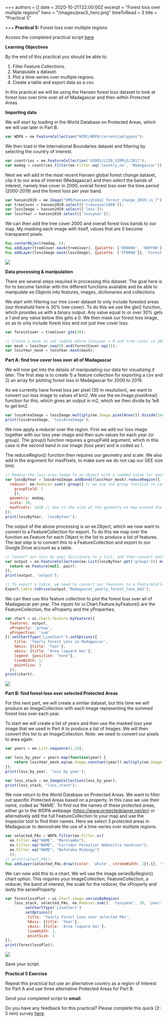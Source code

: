 +++
authors = []
date = 2020-10-21T22:00:00Z
excerpt = "Forest loss over multiple regions"
hero = "/images/prac5_hero.png"
timeToRead = 3
title = "Practical 5"

+++
**Practical 5:** Forest loss over multiple regions

Access the completed practical script [here](https://code.earthengine.google.com/?scriptPath=users%2Fjdmwhite%2FOTS-GEE4EC%3APractical_5%2FForest_loss_over_multiple_regions)

**Learning Objectives**

By the end of this practical you should be able to:

1. Filter Feature Collections.
2. Manipulate a dataset.
3. Plot a time-series over multiple regions.
4. Create a table and export data as a csv.

In this practical we will be using the Hansen forest loss dataset to look at forest loss over time over all of Madagascar and then within Protected Areas.

**Importing data**

We will start by loading in the World Database on Protected Areas, which we will use later in Part B.

```js
var WDPA = ee.FeatureCollection("WCMC/WDPA/current/polygons");
```

We then load in the International Boundaries dataset and filtering by selecting the country of interest.

```js
var countries = ee.FeatureCollection('USDOS/LSIB_SIMPLE/2017');
var madag = countries.filter(ee.Filter.eq('country_na', 'Madagascar'));
```

Next we will add in the most recent Hansen global forest change dataset, clip it to our area of interest (Madagascar) and then select the bands of interest, namely tree cover in 2000, overall forest loss over the time period (2000-2019) and the forest loss per year band.

```js
var hansen2019 = ee.Image("UMD/hansen/global_forest_change_2019_v1_7").clip(madag);
var treeCover = hansen2019.select(['treecover2000']);
var lossImage = hansen2019.select(['loss']);
var lossYear = hansen2019.select(['lossyear']);
```

We can then add the tree cover 2000 and overall forest loss bands to our map. My masking each image with itself, values that are 0 become transparent pixels.

```js
Map.centerObject(madag, 6);
Map.addLayer(treeCover.mask(treeCover), {palette: ['000000', '00FF00'], min: 0, max: 100}, 'Forest Cover');
Map.addLayer(lossImage.mask(lossImage), {palette: ['FF0000']}, 'Forest Loss');
```

![](/images/prac5_cover.png)

**Data processing & manipulation**

There are several steps required in processing this dataset. The goal here is for to become familiar with the different functions available and be able to manipulate ee.Objects into features, images, dictionaries and collections.

We start with filtering our tree cover dataset to only include forested areas (our threshold here is 30% tree cover). To do this we use the gte() function, which provides us with a binary output. Any value equal to or over 30% gets a 1 and any value below this gets a 0. We then mask our forest loss image, so as to only include forest loss and not just tree cover loss.

```js
var forestCover = treeCover.gte(30);

// Create a mask to set nodata where lossyear = 0 and tree cover in 2000 < 30%; apply the mask
var mask = lossYear.neq(0).and(forestCover.eq(1));
var lossYear_mask = lossYear.mask(mask);
```

**Part A: find tree cover loss over all of Madagascar**

We will now get into the details of manipulating our data for visualizing it later. The first step is to create 1) a feature collection for exporting a csv and 2) an array for plotting forest loss in Madagascar for 2000 to 2019.

As we currently have forest loss per pixel (30 m resolution), we want to convert our loss image to values of km2. We use the ee.Image.pixelArea() function for this, which gives an output in m2, which we then divide by 1e6 to get km2.

```js
var lossAreaImage = lossImage.multiply(ee.Image.pixelArea()).divide(1e6);
print(lossAreaImage, 'lossAreaImage');
```

We now apply a reducer over the region. First we add our loss image together with our loss year image and then sum values for each year (or group). The group() function requires a groupField argument, which in this case is the second band in our image (loss year) and is coded as 1.

The reduceRegion() function then requires our geometry and scale. We also add in the argument for maxPixels, to make sure we do not cap our GEE size limit.

```js
// Reduce the loss area image to an object with a summed value for each year
var lossByYear = lossAreaImage.addBands(lossYear_mask).reduceRegion({
  reducer: ee.Reducer.sum().group({ // we use the group function to calculate sum per year, and select the groupField 1 to specify lossYear
    groupField: 1
    }),
  geometry: madag,
  scale: 30,
  maxPixels: 1e10 // due to the size of the geometry we may exceed the maxPixels allowed, so we increase this to a large value
});
print(lossByYear, 'lossByYear');
```

The output of the above processing is an ee.Object, which we now want to convert to a FeatureCollection for export. To do this we map over the function ee.Feature for each Object in the list to produce a list of features. The last step is to convert this to a FeatureCollection and export to our Google Drive account as a table.

```js
// Convert our loss by year dictionary to a list, and then convert each valye to a feature for output.
var output = ee.FeatureCollection(ee.List(lossByYear.get('groups'))).map(function(pair) {
  return ee.Feature(null, pair);
});
print(output, 'output');

// To export a table, we need to convert our features to a FeatureCollection
Export.table.toDrive(output,'Madagascar_yearly_forest_loss_km2');
```

We can then use this feature collection to plot the forest loss over all of Madagascar per year. The inputs for ui.Chart.Feature.byFeature() are the FeatureCollection, the xProperty and the yProperties.

```js
var chart = ui.Chart.feature.byFeature({
  features: output,
  xProperty: 'group',
  yProperties: 'sum'
}).setChartType('LineChart').setOptions({
    title: 'Yearly Forest Loss in Madagascar',
    hAxis: {title: 'Year'},
    vAxis: {title: 'Area (square km)'},
    legend: {position: "none"},
    lineWidth: 1,
    pointSize: 3
  });
print(chart);
```

![](/images/prac5_loss_full.png)

**Part B: find forest loss over selected Protected Areas**

For this next part, we will create a similar dataset, but this time we will produce an ImageCollection with each Image representing the summed forest loss over each year.

To start we will create a list of years and then use the masked loss year image that we used in Part A to produce a list of Images. We will then convert this list to an ImageCollection. Note: we need to convert our pixels to area again.

```js
var years = ee.List.sequence(1,19);

var loss_by_year = years.map(function(year) {
    return lossYear_mask.eq(ee.Image.constant(year)).multiply(ee.Image.pixelArea()).divide(1e6).set('year', year);
});
print(loss_by_year, 'loss by year');

var loss_stack = ee.ImageCollection(loss_by_year);
print(loss_stack, "loss_stack");
```

We now return to the World Database on Protected Areas. We want to filter out specific Protected Areas based on a property. In this case we use their name, coded as 'NAME'. To find out the names of these protected areas, either go to the WDPA webpage (https://www.protectedplanet.net/en) or alternatively add the full FeatureCollection to your map and use the inspector tool to find their names. Here we select 3 protected areas in Madagascar to demostrate the use of a time-series over multiple regions.

```js
var selected_PAs = WDPA.filter(ee.Filter.or(
  ee.Filter.eq("NAME", "Marolambo"),
  ee.Filter.eq("NAME", "Corridor Forestier Ambositra Vondrozo"),
  ee.Filter.eq("NAME", "Befotaka Midongy")
  ));
// print(select_PAs);
Map.addLayer(selected_PAs.draw({color: 'white', strokeWidth: 2}),{}, 'Selected PAs');
```

We can now add this to a chart. We will use the image.seriesByRegion() chart option. This requires your ImageCollection, FeatureCollection, a reducer, the band of interest, the scale for the reducer, the xProperty and lastly the seriesProperty.

```js
var forestlossPlot = ui.Chart.image.seriesByRegion(
    loss_stack, selected_PAs, ee.Reducer.sum(), 'lossyear', 30, 'year', 'NAME')
        .setChartType('LineChart')
        .setOptions({
          title: 'Yearly Forest Loss over selected PAs',
          hAxis: {title: 'Year'},
          vAxis: {title: 'Area (square km)'},
          lineWidth: 1,
          pointSize: 3
});
print(forestlossPlot);
```

![](/images/prac5_loss_pas.png)

Save your script.

**Practical 5 Exercise**

Repeat this practical but use an alternative country as a region of interest for Part A and use three alternative Protected Areas for Part B.

Send your completed script to **email.**

Do you have any feedback for this practical? Please complete this quick (2-5 min) survey [here](https://forms.gle/hT11ReQpvG2oLDxF7).